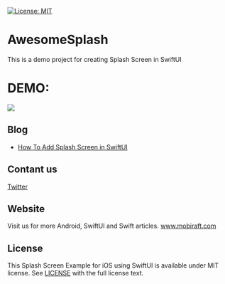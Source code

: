 [![License: MIT](https://img.shields.io/badge/License-MIT-yellow.svg)](https://opensource.org/licenses/MIT)

# AwesomeSplash
This is a demo project for creating Splash Screen in SwiftUI

# DEMO:
![](https://mobiraft.com/wp-content/uploads/2020/08/ezgif.com-video-to-gif.gif)

<h2>Blog</h2>
<ul>
<li><a href="https://mobiraft.com/ios/swiftui/how-to-add-splash-screen-in-swiftui/" rel="nofollow">How To Add Splash Screen in SwiftUI</a></li>
 
</ul>

<h2>Contant us</h2>

<a href="https://twitter.com/mobiraft" rel="nofollow">Twitter</a>


<h2>Website</h2>

Visit us for more Android, SwiftUI and Swift articles.
<a href="http://www.mobiraft.com/" rel="nofollow">www.mobiraft.com</a>

##  License
This Splash Screen Example for iOS using SwiftUI is available under MIT license. See [LICENSE](https://github.com/mobiraft/AwesomeSplash/blob/master/LICENSE) with the full license text.
